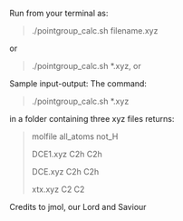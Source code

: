 Run from your terminal as:
>./pointgroup_calc.sh filename.xyz

or

>./pointgroup_calc.sh *.xyz, or

Sample input-output: The command:

>./pointgroup_calc.sh *.xyz

in a folder containing three xyz files returns:

>molfile all_atoms not_H
>
>DCE1.xyz C2h C2h
>
>DCE.xyz C2h C2h
>
>xtx.xyz C2 C2

Credits to jmol, our Lord and Saviour
